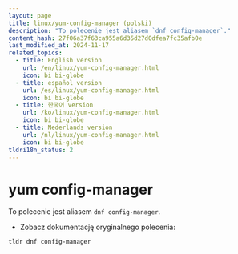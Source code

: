 ```yaml
---
layout: page
title: linux/yum-config-manager (polski)
description: "To polecenie jest aliasem `dnf config-manager`."
content_hash: 27f06a37f63ca955a6d35d27d0dfea7fc35afb0e
last_modified_at: 2024-11-17
related_topics:
  - title: English version
    url: /en/linux/yum-config-manager.html
    icon: bi bi-globe
  - title: español version
    url: /es/linux/yum-config-manager.html
    icon: bi bi-globe
  - title: 한국어 version
    url: /ko/linux/yum-config-manager.html
    icon: bi bi-globe
  - title: Nederlands version
    url: /nl/linux/yum-config-manager.html
    icon: bi bi-globe
tldri18n_status: 2
---
```

# yum config-manager

To polecenie jest aliasem `dnf config-manager`.

- Zobacz dokumentację oryginalnego polecenia:

`tldr dnf config-manager`
